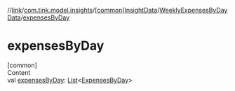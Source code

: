 //[link](../../../index.md)/[com.tink.model.insights](../../index.md)/[[common]InsightData](../index.md)/[WeeklyExpensesByDayData](index.md)/[expensesByDay](expenses-by-day.md)



# expensesByDay  
[common]  
Content  
val [expensesByDay](expenses-by-day.md): [List](https://kotlinlang.org/api/latest/jvm/stdlib/kotlin.collections/-list/index.html)<[ExpensesByDay](../../../com.tink.model.relations/[common]-expenses-by-day/index.md)>  



